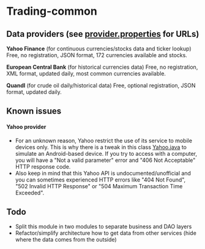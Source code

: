 # Trading-common

## Data providers (see [provider.properties](src/main/resources/provider.properties) for URLs)

**Yahoo Finance** (for continuous currencies/stocks data and ticker lookup)
Free, no registration, JSON format, 172 currencies available and stocks.

**European Central Bank** (for historical currencies data)
Free, no registration, XML format, updated daily, most common currencies available.

**Quandl** (for crude oil daily/historical data)
Free, optional registration, JSON format, updated daily.

## Known issues
#### Yahoo provider
* For an unknown reason, Yahoo restrict the use of its service to mobile devices only. This is why there is a tweak in this class [Yahoo.java](src/main/java/fr/ymanvieu/trading/provider/rate/yahoo/Yahoo.java) to simulate an Android-based device. If you try to access with a computer, you will have a "Not a valid parameter" error and "406 Not Acceptable" HTTP response code.
* Also keep in mind that this Yahoo API is undocumented/unofficial and you can sometimes experienced HTTP errors like "404 Not Found", "502 Invalid HTTP Response" or "504 Maximum Transaction Time Exceeded".

## Todo
* Split this module in two modules to separate business and DAO layers
* Refactor/simplify architecture how to get data from other services (hide where the data comes from the outside)
